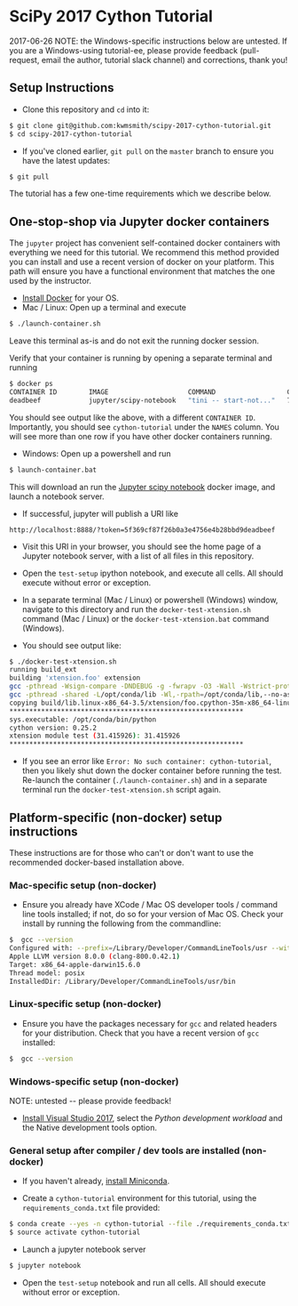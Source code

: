 # SciPy 2017 Cython Tutorial

2017-06-26 NOTE: the Windows-specific instructions below are untested.  If you
are a Windows-using tutorial-ee, please provide feedback (pull-request,
email the author, tutorial slack channel) and corrections, thank you!

## Setup Instructions

* Clone this repository and `cd` into it:

```bash
$ git clone git@github.com:kwmsmith/scipy-2017-cython-tutorial.git
$ cd scipy-2017-cython-tutorial
```

* If you've cloned earlier, `git pull` on the `master` branch to ensure you
have the latest updates:

```bash
$ git pull
```

The tutorial has a few one-time requirements which we describe below.

## One-stop-shop via Jupyter docker containers

The `jupyter` project has convenient self-contained docker containers with
everything we need for this tutorial.  We recommend this method provided you
can install and use a recent version of docker on your platform.   This path
will ensure you have a functional environment that matches the one used by the
instructor.

* [Install Docker](https://www.docker.com/community-edition) for your OS.
* Mac / Linux: Open up a terminal and execute

```bash
$ ./launch-container.sh
```

Leave this terminal as-is and do not exit the running docker session.

Verify that your container is running by opening a separate terminal and running

```bash
$ docker ps
CONTAINER ID        IMAGE                    COMMAND                  CREATED             STATUS              PORTS                    NAMES
deadbeef            jupyter/scipy-notebook   "tini -- start-not..."   7 minutes ago       Up 7 minutes        0.0.0.0:8888->8888/tcp   cython-tutorial
```

You should see output like the above, with a different `CONTAINER ID`.
Importantly, you should see `cython-tutorial` under the `NAMES` column.  You
will see more than one row if you have other docker containers running.

* Windows: Open up a powershell and run

```bash
$ launch-container.bat 
```

This will download an run the [Jupyter scipy
notebook](https://hub.docker.com/r/jupyter/scipy-notebook/) docker image, and
launch a notebook server.

* If successful, jupyter will publish a URI like

```
http://localhost:8888/?token=5f369cf87f26b0a3e4756e4b28bbd9deadbeef
```

* Visit this URI in your browser, you should see the home page of a Jupyter
notebook server, with a list of all files in this repository.

* Open the `test-setup` ipython notebook, and execute all cells.  All should
execute without error or exception.

* In a separate terminal (Mac / Linux) or powershell (Windows) window, navigate
to this directory and run the `docker-test-xtension.sh` command (Mac / Linux)
or the `docker-test-xtension.bat` command (Windows).

* You should see output like:

```bash
$ ./docker-test-xtension.sh
running build_ext
building 'xtension.foo' extension
gcc -pthread -Wsign-compare -DNDEBUG -g -fwrapv -O3 -Wall -Wstrict-prototypes -fPIC -I/opt/conda/include/python3.5m -c xtension/foo.c -o build/temp.linux-x86_64-3.5/xtension/foo.o
gcc -pthread -shared -L/opt/conda/lib -Wl,-rpath=/opt/conda/lib,--no-as-needed build/temp.linux-x86_64-3.5/xtension/foo.o -L/opt/conda/lib -lpython3.5m -o build/lib.linux-x86_64-3.5/xtension/foo.cpython-35m-x86_64-linux-gnu.so
copying build/lib.linux-x86_64-3.5/xtension/foo.cpython-35m-x86_64-linux-gnu.so -> xtension
***********************************************************
sys.executable: /opt/conda/bin/python
cython version: 0.25.2
xtension module test (31.415926): 31.415926
***********************************************************
```

* If you see an error like `Error: No such container: cython-tutorial`, then
you likely shut down the docker container before running the test.  Re-launch
the container (`./launch-container.sh`) and in a separate terminal run the
`docker-test-xtension.sh` script again.

## Platform-specific (non-docker) setup instructions

These instructions are for those who can't or don't want to use the recommended
docker-based installation above.

### Mac-specific setup (non-docker)

* Ensure you already have XCode / Mac OS developer tools / command line tools
installed; if not, do so for your version of Mac OS.  Check your install by
running the following from the commandline:

```bash
$  gcc --version
Configured with: --prefix=/Library/Developer/CommandLineTools/usr --with-gxx-include-dir=/usr/include/c++/4.2.1
Apple LLVM version 8.0.0 (clang-800.0.42.1)
Target: x86_64-apple-darwin15.6.0
Thread model: posix
InstalledDir: /Library/Developer/CommandLineTools/usr/bin
```

### Linux-specific setup (non-docker)

* Ensure you have the packages necessary for `gcc` and related headers for your
distribution.  Check that you have a recent version of `gcc` installed:

```bash
$  gcc --version
```

### Windows-specific setup (non-docker)

NOTE: untested -- please provide feedback!

* [Install Visual Studio 2017](https://blogs.msdn.microsoft.com/pythonengineering/2016/04/11/unable-to-find-vcvarsall-bat/), select the *Python development workload* and the Native development tools option.

### General setup after compiler / dev tools are installed (non-docker)

* If you haven't already, [install Miniconda](https://conda.io/miniconda.html).

* Create a `cython-tutorial` environment for this tutorial, using the
`requirements_conda.txt` file provided:

```bash
$ conda create --yes -n cython-tutorial --file ./requirements_conda.txt
$ source activate cython-tutorial
```

* Launch a jupyter notebook server

```bash
$ jupyter notebook
```

* Open the `test-setup` notebook and run all cells.  All should execute without
error or exception.
